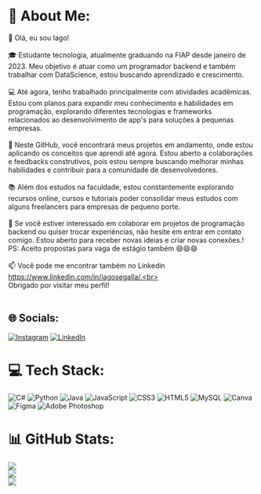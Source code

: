 # 💫 About Me:
👋 Olá, eu sou Iago!<br><br>🎓 Estudante tecnologia, atualmente graduando na FIAP desde janeiro de 2023. Meu objetivo é atuar como  um programador backend e também trabalhar com DataScience, estou buscando aprendizado e crescimento.<br><br>💻 Até agora, tenho trabalhado principalmente com atividades acadêmicas. Estou com planos para expandir meu conhecimento e habilidades em programação, explorando diferentes tecnologias e frameworks relacionados ao desenvolvimento de app's para soluções à pequenas empresas.<br><br>🌱 Neste GitHub, você encontrará meus projetos em andamento, onde estou aplicando os conceitos que aprendi até agora. Estou aberto a colaborações e feedbacks construtivos, pois estou sempre buscando melhorar minhas habilidades e contribuir para a comunidade de desenvolvedores.<br><br>📚 Além dos estudos na faculdade, estou constantemente explorando recursos online, cursos e tutoriais poder consolidar meus estudos com alguns freelancers para empresas de pequeno porte.<br><br>🤝 Se você estiver interessado em colaborar em projetos de programação backend ou quiser trocar experiências, não hesite em entrar em contato comigo. Estou aberto para receber novas ideias e criar novas conexões.! PS: Aceito propostas para vaga de estágio também 😄😄😄<br><br>📫 Você pode me encontrar também no Linkedin https://www.linkedin.com/in/iagosegalla/.<br><br>Obrigado por visitar meu perfil!<br><br>


## 🌐 Socials:
[![Instagram](https://img.shields.io/badge/Instagram-%23E4405F.svg?logo=Instagram&logoColor=white)](https://instagram.com/iagosegalla) [![LinkedIn](https://img.shields.io/badge/LinkedIn-%230077B5.svg?logo=linkedin&logoColor=white)](https://linkedin.com/in/https://www.linkedin.com/in/iagosegalla/) 

# 💻 Tech Stack:
![C#](https://img.shields.io/badge/c%23-%23239120.svg?style=plastic&logo=c-sharp&logoColor=white) ![Python](https://img.shields.io/badge/python-3670A0?style=plastic&logo=python&logoColor=ffdd54) ![Java](https://img.shields.io/badge/java-%23ED8B00.svg?style=plastic&logo=java&logoColor=white) ![JavaScript](https://img.shields.io/badge/javascript-%23323330.svg?style=plastic&logo=javascript&logoColor=%23F7DF1E) ![CSS3](https://img.shields.io/badge/css3-%231572B6.svg?style=plastic&logo=css3&logoColor=white) ![HTML5](https://img.shields.io/badge/html5-%23E34F26.svg?style=plastic&logo=html5&logoColor=white) ![MySQL](https://img.shields.io/badge/mysql-%2300f.svg?style=plastic&logo=mysql&logoColor=white) ![Canva](https://img.shields.io/badge/Canva-%2300C4CC.svg?style=plastic&logo=Canva&logoColor=white) 	![Figma](https://img.shields.io/badge/figma-%23F24E1E.svg?style=plastic&logo=figma&logoColor=white) ![Adobe Photoshop](https://img.shields.io/badge/adobephotoshop-%2331A8FF.svg?style=plastic&logo=adobephotoshop&logoColor=white)
# 📊 GitHub Stats:
![](https://github-readme-stats.vercel.app/api?username=iagoseg&theme=radical&hide_border=false&include_all_commits=false&count_private=false)<br/>
![](https://github-readme-streak-stats.herokuapp.com/?user=iagoseg&theme=radical&hide_border=false)<br/>
![](https://github-readme-stats.vercel.app/api/top-langs/?username=iagoseg&theme=radical&hide_border=false&include_all_commits=false&count_private=false&layout=compact)

<!-- Proudly created with GPRM ( https://gprm.itsvg.in ) -->
